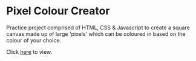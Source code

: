<h1>Pixel Colour Creator</h1>

Practice project comprised of HTML, CSS & Javascript to create a square canvas made up of large 'pixels' which can be coloured in based on the colour of your choice.

Click <a href='https://michaelmcmillen.github.io/pixel_colour_creator/'>here</a> to view.
